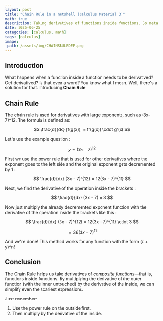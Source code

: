 ```yaml
---
layout: post
title: "Chain Rule in a nutshell (Calculus Material 3)"
math: true
description: Taking derivatives of functions inside functions. So meta.
date: 2025-06-25
categories: [calculus, math]
tags: [calculus]
image:
 path: /assets/img/CHAINSRULEDEF.png
---
```

## Introduction
What happens when a function inside a function needs to be derivatived? Get derivatived? Is that even a word? You know what I mean. Well, there's a solution for that. Introducing **Chain Rule**

## Chain Rule

The chain rule is used for derivatives with large exponents, such as (3x-7)^12. The formula is defined as:

$$
\frac{d}{dx} [f(g(x))] = f'(g(x)) \cdot g'(x)
$$

Let's use the example question :

$$
y = (3x - 7)^{12}
$$

First we use the power rule that is used for other derivatives where the exponent goes to the left side and the original exponent gets decremented by 1 :

$$
\frac{d}{dx} (3x - 7)^{12} = 12(3x - 7)^{11}
$$

Next, we find the derivative of the operation inside the brackets : 

$$
\frac{d}{dx} (3x - 7) = 3
$$

Now just multiply the already decremented exponent function with the derivative of the operation inside the brackets like this :

$$
\frac{d}{dx} (3x - 7)^{12} = 12(3x - 7)^{11} \cdot 3
$$

$$
= 36(3x - 7)^{11}
$$

And we're done! This method works for any function with the form (x + y)^n!

## Conclusion

The Chain Rule helps us take derivatives of *composite functions*—that is, functions inside functions. By multiplying the derivative of the outer function (with the inner untouched) by the derivative of the inside, we can simplify even the scariest expressions.

Just remember:
1. Use the power rule on the outside first.
2. Then multiply by the derivative of the inside.
